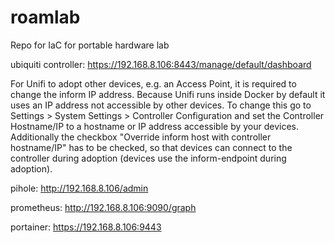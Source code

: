 # roamlab
Repo for IaC for portable hardware lab

ubiquiti controller: https://192.168.8.106:8443/manage/default/dashboard

For Unifi to adopt other devices, e.g. an Access Point, it is required to change the inform IP address. Because Unifi runs inside Docker by default it uses an IP address not accessible by other devices. To change this go to Settings > System Settings > Controller Configuration and set the Controller Hostname/IP to a hostname or IP address accessible by your devices. Additionally the checkbox "Override inform host with controller hostname/IP" has to be checked, so that devices can connect to the controller during adoption (devices use the inform-endpoint during adoption).

pihole: http://192.168.8.106/admin

prometheus: http://192.168.8.106:9090/graph

portainer: https://192.168.8.106:9443
